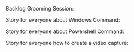 Backlog Grooming Session:

Story for everyone about Windows Command:

Story for everyone about Powershell Command:

Story for everyone how to create a video capture:
